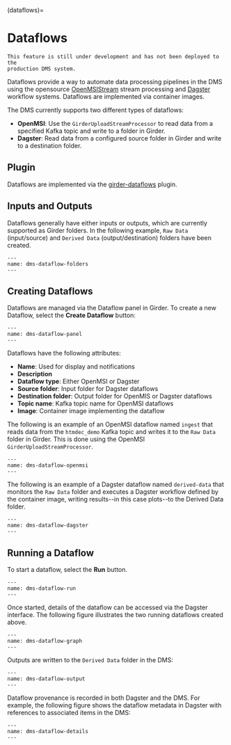 (dataflows)=
# Dataflows

```{note}
This feature is still under development and has not been deployed to the
production DMS system.
```

Dataflows provide a way to automate data processing pipelines in the DMS using
the opensource [OpenMSIStream](https://github.com/openmsi/openmsistream) stream
processing and [Dagster](https://docs.dagster.io/getting-started) workflow
systems. Dataflows are implemented via container images.

The DMS currently supports two different types of dataflows:
* **OpenMSI**: Use the `GirderUploadStreamProcessor` to read data from a specified Kafka topic and write to a folder in Girder.
* **Dagster**: Read data from a configured source folder in Girder and write to a destination folder.

## Plugin

Dataflows are implemented via the [girder-dataflows](https://github.com/Xarthisius/girder-dataflows) plugin.

## Inputs and Outputs

Dataflows generally have either inputs or outputs, which are currently
supported as Girder folders.  In the following example, `Raw Data`
(input/source) and `Derived Data` (output/destination) folders have been
created.

```{figure} images/dataflows/dataflow-folders.png
---
name: dms-dataflow-folders
---
```

## Creating Dataflows

Dataflows are managed via the Dataflow panel in Girder. To create a new
Dataflow, select the **Create Dataflow** button:
 
```{figure} images/dataflows/dataflow-panel.png
---
name: dms-dataflow-panel
---
```

Dataflows have the following attributes:
* **Name**: Used for display and notifications
* **Description**
* **Dataflow type**: Either OpenMSI or Dagster
* **Source folder**: Input folder for Dagster dataflows
* **Destination folder**: Output folder for OpenMIS or Dagster dataflows
* **Topic name**: Kafka topic name for OpenMSI dataflows
* **Image**: Container image implementing the dataflow

The following is an example of an OpenMSI dataflow named `ingest` that reads
data from the `htmdec_demo` Kafka topic and writes it to the `Raw Data` folder
in Girder. This is done using the OpenMSI `GirderUploadStreamProcessor`.

```{figure} images/dataflows/dataflow-openmsi.png
---
name: dms-dataflow-openmsi
---
```

The following is an example of a Dagster dataflow named `derived-data` that
monitors the `Raw Data` folder and executes a Dagster workflow defined by the
container image, writing results--in this case plots--to the Derived Data
folder.

```{figure} images/dataflows/dataflow-dagster.png
---
name: dms-dataflow-dagster
---
```

## Running a Dataflow

To start a dataflow, select the **Run** button.

```{figure} images/dataflows/dataflow-run.png
---
name: dms-dataflow-run
---
```

Once started, details of the dataflow can be accessed via the Dagster
interface. The following figure illustrates the two running dataflows created
above.

```{figure} images/dataflows/dataflow-graph.png
---
name: dms-dataflow-graph
---
```

Outputs are written to the `Derived Data` folder in the DMS:

```{figure} images/dataflows/dataflow-output.png
---
name: dms-dataflow-output
---
```

Dataflow provenance is recorded in both Dagster and the DMS. For example, the
following figure shows the dataflow metadata in Dagster with references to
associated items in the DMS: 

```{figure} images/dataflows/dataflow-details.png
---
name: dms-dataflow-details
---
```
